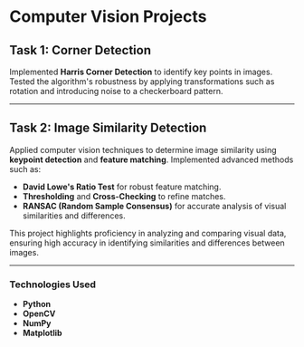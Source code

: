 # Computer Vision Projects

## Task 1: Corner Detection
Implemented **Harris Corner Detection** to identify key points in images. 
Tested the algorithm's robustness by applying transformations such as rotation and introducing noise to a checkerboard pattern. 

---

## Task 2: Image Similarity Detection
Applied computer vision techniques to determine image similarity using **keypoint detection** and **feature matching**. 
Implemented advanced methods such as:
- **David Lowe's Ratio Test** for robust feature matching.
- **Thresholding** and **Cross-Checking** to refine matches.
- **RANSAC (Random Sample Consensus)** for accurate analysis of visual similarities and differences.

This project highlights proficiency in analyzing and comparing visual data, ensuring high accuracy in identifying similarities and differences between images.

---

### Technologies Used
- **Python**
- **OpenCV**
- **NumPy**
- **Matplotlib**

